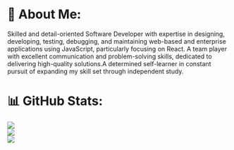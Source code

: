 # 💫 About Me:
Skilled and detail-oriented Software Developer with expertise in designing, developing, testing, debugging, and maintaining web-based and enterprise applications using JavaScript, particularly focusing on React. A team player with excellent communication and problem-solving skills, dedicated to delivering high-quality solutions.A determined self-learner in constant pursuit of expanding my skill set through independent study.

# 📊 GitHub Stats:
![](https://github-readme-stats.vercel.app/api?username=ParvinMusayev&theme=radical&hide_border=false&include_all_commits=false&count_private=true)<br/>
![](https://github-readme-streak-stats.herokuapp.com/?user=ParvinMusayev&theme=radical&hide_border=false)<br/>
![](https://github-readme-stats.vercel.app/api/top-langs/?username=ParvinMusayev&theme=radical&hide_border=false&include_all_commits=false&count_private=true&layout=compact)

<!-- Proudly created with GPRM ( https://gprm.itsvg.in ) -->
